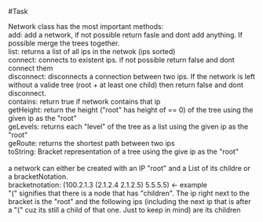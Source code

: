 #Task

Network class has the most important methods:<br>
add: add a network, if not possible return fasle and dont add anything. If possible merge the trees together.<br>
list: returns a list of all ips in the netwok (ips sorted)<br>
connect: connects to existent ips. if not possible return false and dont connect them<br>
disconnect: disconnects a connection between two ips. If the network is left without a valide tree (root + at least one child) then return false and dont disconnect.<br>
contains: return true if network contains that ip <br>
getHeight: return the height ("root" has height of == 0) of the tree using the given ip as the "root"<br> 
geLevels: returns each "level" of the tree as a list using the given ip as the "root" <br>
geRoute: returns the shortest path between two ips<br>
toString: Bracket representation of a tree using the give ip as the "root"<br><br>
a network can either be created with an IP "root" and a List of its childre or a bracketNotation.<br>
bracketnotation: (100.2.1.3 (2.1.2.4 2.1.2.5) 5.5.5.5) <- example<br>
"(" signifies that there is a node that has "children". The ip right next to the bracket is the "root" and the following ips (including the next ip that is after a "(" cuz its still a child of that one. Just to keep in mind) are its children
